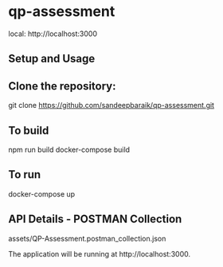# qp-assessment

local: http://localhost:3000

## Setup and Usage
## Clone the repository:

git clone https://github.com/sandeepbaraik/qp-assessment.git

## To build
npm run build
docker-compose build

## To run 
docker-compose up

## API Details - POSTMAN Collection
assets/QP-Assessment.postman_collection.json

The application will be running at http://localhost:3000.